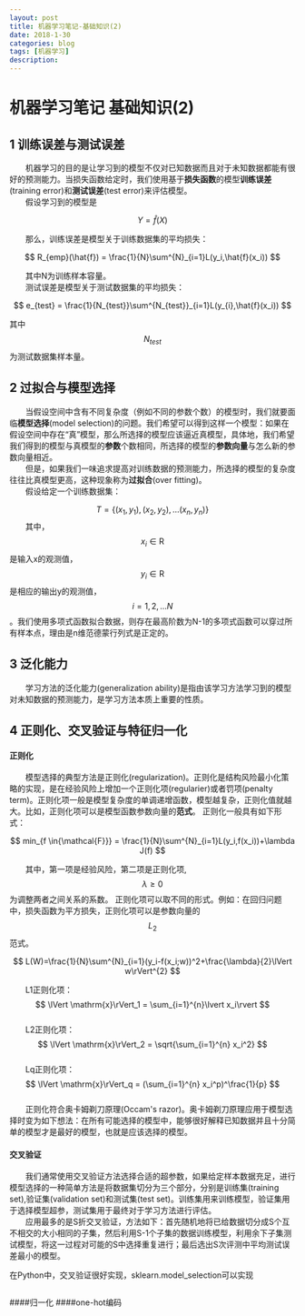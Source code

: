 ```yaml
---
layout: post
title: 机器学习笔记-基础知识(2)
date: 2018-1-30
categories: blog
tags: [机器学习]
description: 
---
```

<script type="text/javascript" async src="https://cdn.mathjax.org/mathjax/latest/MathJax.js?config=TeX-MML-AM_CHTML"></script>

# 机器学习笔记  基础知识(2)

## 1 训练误差与测试误差 

&emsp;&emsp;机器学习的目的是让学习到的模型不仅对已知数据而且对于未知数据都能有很好的预测能力。当损失函数给定时，我们使用基于**损失函数**的模型**训练误差**(training error)和**测试误差**(test error)来评估模型。  
&emsp;&emsp;假设学习到的模型是 

$$
Y =\hat{f}(X)
$$

&emsp;&emsp;那么，训练误差是模型关于训练数据集的平均损失：

$$
R_{emp}(\hat{f}) = \frac{1}{N}\sum^{N}_{i=1}L(y_i,\hat{f}(x_i))
$$

&emsp;&emsp;其中N为训练样本容量。  
&emsp;&emsp;测试误差是模型关于测试数据集的平均损失：

$$
e_{test} = \frac{1}{N_{test}}\sum^{N_{test}}_{i=1}L(y_{i},\hat{f}(x_i))
$$

其中$$N_{test}$$为测试数据集样本量。
## 2 过拟合与模型选择  

&emsp;&emsp;当假设空间中含有不同复杂度（例如不同的参数个数）的模型时，我们就要面临**模型选择**(model selection)的问题。我们希望可以得到这样一个模型：如果在假设空间中存在“真”模型，那么所选择的模型应该逼近真模型，具体地，我们希望我们得到的模型与真模型的**参数**个数相同，所选择的模型的**参数向量**与怎么新的参数向量相近。  
&emsp;&emsp;但是，如果我们一味追求提高对训练数据的预测能力，所选择的模型的复杂度往往比真模型更高，这种现象称为**过拟合**(over fitting)。  
&emsp;&emsp;假设给定一个训练数据集：

$$
T = \left\{ (x_1,y_1),(x_2,y_2),...(x_n,y_n)\right\}
$$
&emsp;&emsp;其中，$$x_i\in\mathrm{R}$$ 
是输入x的观测值，$$y_i\in \mathrm{R}$$是相应的输出y的观测值，$$i=1,2,...N $$。我们使用多项式函数拟合数据，则存在最高阶数为N-1的多项式函数可以穿过所有样本点，理由是n维范德蒙行列式是正定的。

## 3 泛化能力   
&emsp;&emsp;学习方法的泛化能力(generalization ability)是指由该学习方法学习到的模型对未知数据的预测能力，是学习方法本质上重要的性质。
## 4 正则化、交叉验证与特征归一化
#### 正则化
&emsp;&emsp;模型选择的典型方法是正则化(regularization)。正则化是结构风险最小化策略的实现，是在经验风险上增加一个正则化项(regularier)或者罚项(penalty term)。正则化项一般是模型复杂度的单调递增函数，模型越复杂，正则化值就越大。比如，正则化项可以是模型函数参数向量的**范式**。
正则化一般具有如下形式：

$$
min_{f \in{\mathcal{F}}} = \frac{1}{N}\sum^{N}_{i=1}L(y_i,f(x_i))+\lambda J(f)
$$

&emsp;&emsp;其中，第一项是经验风险，第二项是正则化项,$$\lambda \geqslant 0$$为调整两者之间关系的系数。
正则化项可以取不同的形式。例如：在回归问题中，损失函数为平方损失，正则化项可以是参数向量的$$L_2$$范式。  

$$
L(W)=\frac{1}{N}\sum^{N}_{i=1}(y_i-f(x_i;w))^2+\frac{\lambda}{2}\lVert w\rVert^{2}  
$$
  
&emsp;&emsp;L1正则化项：  
$$  
\lVert \mathrm{x}\rVert_1 = \sum_{i=1}^{n}\lvert x_i\rvert
$$  
&emsp;&emsp;L2正则化项：  
$$  
\lVert \mathrm{x}\rVert_2 = \sqrt{\sum_{i=1}^{n} x_i^2}
$$  
&emsp;&emsp;Lq正则化项：  
$$  
\lVert \mathrm{x}\rVert_q = (\sum_{i=1}^{n} x_i^p)^\frac{1}{p}  
$$  
&emsp;&emsp;正则化符合奥卡姆剃刀原理(Occam's razor)。奥卡姆剃刀原理应用于模型选择时变为如下想法：在所有可能选择的模型中，能够很好解释已知数据并且十分简单的模型才是最好的模型，也就是应该选择的模型。
#### 交叉验证
&emsp;&emsp;我们通常使用交叉验证方法选择合适的超参数，如果给定样本数据充足，进行模型选择的一种简单方法是将数据集切分为三个部分，分别是训练集(training set),验证集(validation set)和测试集(test set)。训练集用来训练模型，验证集用于选择模型超参，测试集用于最终对于学习方法进行评估。  
&emsp;&emsp;应用最多的是S折交叉验证，方法如下：首先随机地将已给数据切分成S个互不相交的大小相同的子集，然后利用S-1个子集的数据训练模型，利用余下子集测试模型，将这一过程对可能的S中选择重复进行；最后选出S次评测中平均测试误差最小的模型。  



在Python中，交叉验证很好实现，sklearn.model_selection可以实现

```python

```
####归一化
####one-hot编码